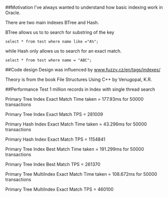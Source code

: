 
##Motivation
I've always wanted to understand how basic indexing work in Oracle.

There are two main indexes BTree and Hash. 

BTree allows us to to search for substring of the key

  `select * from test where name like ="A%";`

while Hash only allows us to search for an exact match.

  `select * from test where name = "ABC";`


##Code design
Design was influenced by www.fuzzy.cz/en/tags/indexes/

Theory is from the book File Structures Using C++ by Venugopal, K.R.



##Performance Test
1 million records in Index with single thread search

Primary Tree Index Exact Match Time taken = 177.93ms for 50000 transactions

Primary Tree Index Exact Match TPS = 281009

Primary Hash Index Exact Match Time taken = 43.296ms for 50000 transactions

Primary Hash Index Exact Match TPS = 1154841

Primary Tree Index Best Match Time taken = 191.299ms for 50000 transactions

Primary Tree Index Best Match TPS = 261370

Primary Tree MultiIndex Exact Match Time taken = 108.672ms for 50000 transactions

Primary Tree MultiIndex Exact Match TPS = 460100

